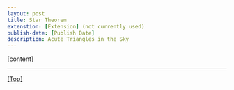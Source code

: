 ```yaml
---
layout: post
title: Star Theorem
extenstion: [Extension] (not currently used)
publish-date: [Publish Date]
description: Acute Triangles in the Sky
---
```


[content]

-----

[\[Top\]](StarTheorem)